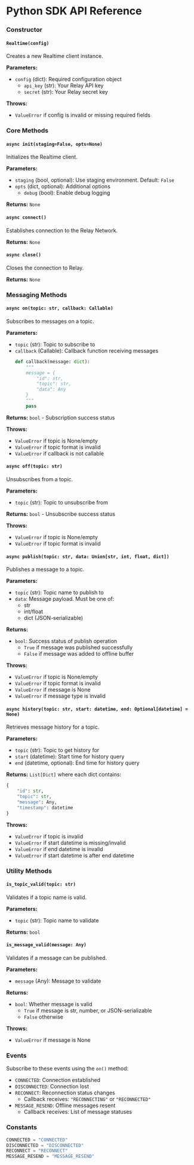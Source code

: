# Python SDK API Reference

### Constructor

#### `Realtime(config)`

Creates a new Realtime client instance.

**Parameters:**
- `config` (dict): Required configuration object
  - `api_key` (str): Your Relay API key
  - `secret` (str): Your Relay secret key

**Throws:**
- `ValueError` if config is invalid or missing required fields

### Core Methods

#### `async init(staging=False, opts=None)`

Initializes the Realtime client.

**Parameters:**
- `staging` (bool, optional): Use staging environment. Default: `False`
- `opts` (dict, optional): Additional options
  - `debug` (bool): Enable debug logging

**Returns:** `None`

#### `async connect()`

Establishes connection to the Relay Network.

**Returns:** `None`

#### `async close()`

Closes the connection to Relay.

**Returns:** `None`

### Messaging Methods

#### `async on(topic: str, callback: Callable)`

Subscribes to messages on a topic.

**Parameters:**
- `topic` (str): Topic to subscribe to
- `callback` (Callable): Callback function receiving messages
  ```python
  def callback(message: dict):
      """
      message = {
          "id": str,
          "topic": str,
          "data": Any
      }
      """
      pass
  ```

**Returns:** `bool` - Subscription success status

**Throws:**
- `ValueError` if topic is None/empty
- `ValueError` if topic format is invalid
- `ValueError` if callback is not callable

#### `async off(topic: str)`

Unsubscribes from a topic.

**Parameters:**
- `topic` (str): Topic to unsubscribe from

**Returns:** `bool` - Unsubscribe success status

**Throws:**
- `ValueError` if topic is None/empty
- `ValueError` if topic format is invalid

#### `async publish(topic: str, data: Union[str, int, float, dict])`

Publishes a message to a topic.

**Parameters:**
- `topic` (str): Topic name to publish to
- `data`: Message payload. Must be one of:
  - str
  - int/float
  - dict (JSON-serializable)

**Returns:** 
- `bool`: Success status of publish operation
  - `True` if message was published successfully
  - `False` if message was added to offline buffer

**Throws:**
- `ValueError` if topic is None/empty
- `ValueError` if topic format is invalid
- `ValueError` if message is None
- `ValueError` if message type is invalid

#### `async history(topic: str, start: datetime, end: Optional[datetime] = None)`

Retrieves message history for a topic.

**Parameters:**
- `topic` (str): Topic to get history for
- `start` (datetime): Start time for history query
- `end` (datetime, optional): End time for history query

**Returns:** `List[Dict]` where each dict contains:
```python
{
    "id": str,
    "topic": str,
    "message": Any,
    "timestamp": datetime
}
```

**Throws:**
- `ValueError` if topic is invalid
- `ValueError` if start datetime is missing/invalid
- `ValueError` if end datetime is invalid
- `ValueError` if start datetime is after end datetime

### Utility Methods

#### `is_topic_valid(topic: str)`

Validates if a topic name is valid.

**Parameters:**
- `topic` (str): Topic name to validate

**Returns:** `bool`

#### `is_message_valid(message: Any)`

Validates if a message can be published.

**Parameters:**
- `message` (Any): Message to validate

**Returns:**
- `bool`: Whether message is valid
  - `True` if message is str, number, or JSON-serializable
  - `False` otherwise

**Throws:**
- `ValueError` if message is None

### Events

Subscribe to these events using the `on()` method:

- `CONNECTED`: Connection established
- `DISCONNECTED`: Connection lost
- `RECONNECT`: Reconnection status changes
  - Callback receives: `"RECONNECTING"` or `"RECONNECTED"`
- `MESSAGE_RESEND`: Offline messages resent
  - Callback receives: List of message statuses

### Constants

```python
CONNECTED = "CONNECTED"
DISCONNECTED = "DISCONNECTED"
RECONNECT = "RECONNECT" 
MESSAGE_RESEND = "MESSAGE_RESEND"
```
